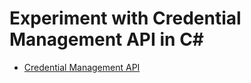 ﻿# Experiment with Credential Management API in C#

- [Credential Management API](https://www.developerfusion.com/code/4693/using-the-credential-management-api/)
